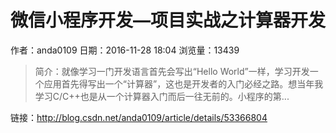 #  微信小程序开发—项目实战之计算器开发
作者：anda0109
日期：2016-11-28 18:04
浏览量：13439
> 简介：就像学习一门开发语言首先会写出“Hello World”一样，学习开发一个应用首先得写出一个“计算器”，这也是开发者的入门必经之路。想当年我学习C/C++也是从一个计算器入门而后一往无前的。小程序的第...

 链接：http://blog.csdn.net/anda0109/article/details/53366804
